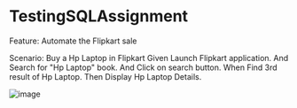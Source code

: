 # TestingSQLAssignment
Feature: Automate the Flipkart sale

  Scenario: Buy a Hp Laptop in Flipkart
  Given Launch Flipkart application.
  And Search for "Hp Laptop" book.
  And Click on search button.
  When Find 3rd result of Hp Laptop.
  Then Display Hp Laptop Details.

  ![image](https://github.com/Prashanth5rk/TestingSQLAssignment/assets/95924361/29630aa7-36b5-4aad-af77-b9eca81e9e3d)
